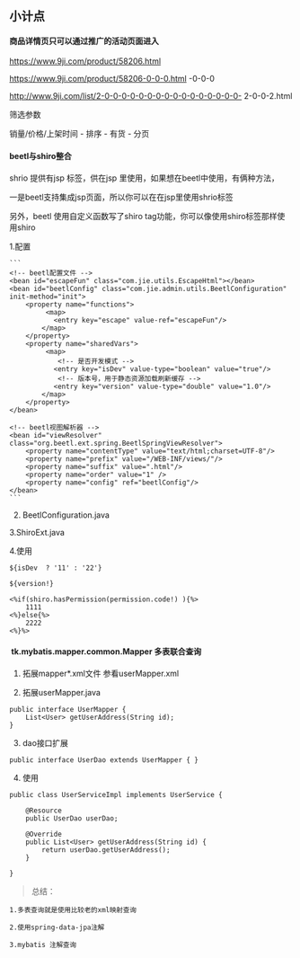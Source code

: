 #

## 小计点


#### 商品详情页只可以通过推广的活动页面进入

https://www.9ji.com/product/58206.html 

https://www.9ji.com/product/58206-0-0-0.html -0-0-0

http://www.9ji.com/list/2-0-0-0-0-0-0-0-0-0-0-0-0-0-0-0-0- 2-0-0-2.html

筛选参数

销量/价格/上架时间 - 排序 - 有货 - 分页

#### beetl与shiro整合

shrio 提供有jsp 标签，供在jsp 里使用，如果想在beetl中使用，有俩种方法，

一是beetl支持集成jsp页面，所以你可以在在jsp里使用shrio标签

另外，beetl 使用自定义函数写了shiro tag功能，你可以像使用shiro标签那样使用shiro

1.配置

	```
	<!-- beetl配置文件 -->
	<bean id="escapeFun" class="com.jie.utils.EscapeHtml"></bean>
	<bean id="beetlConfig" class="com.jie.admin.utils.BeetlConfiguration" init-method="init">
	 	<property name="functions">
	         <map>
	           <entry key="escape" value-ref="escapeFun"/>
	        </map>
	    </property>
	 	<property name="sharedVars">
	         <map>
	            <!-- 是否开发模式 -->
	           <entry key="isDev" value-type="boolean" value="true"/>
	          	<!-- 版本号，用于静态资源加载刷新缓存 -->
	           <entry key="version" value-type="double" value="1.0"/>
	        </map>
	    </property>
	</bean>
	
	<!-- beetl视图解析器 -->
	<bean id="viewResolver" class="org.beetl.ext.spring.BeetlSpringViewResolver">
	    <property name="contentType" value="text/html;charset=UTF-8"/>
	    <property name="prefix" value="/WEB-INF/views/"/>
	    <property name="suffix" value=".html"/>
	    <property name="order" value="1" />
	    <property name="config" ref="beetlConfig"/>
	</bean>
	```
	
2. BeetlConfiguration.java

3.ShiroExt.java	

4.使用

	${isDev  ? '11' : '22'}
				
	${version!}
	
	<%if(shiro.hasPermission(permission.code!) ){%>
		1111
	<%}else{%>
		2222
	<%}%>

####  tk.mybatis.mapper.common.Mapper  多表联合查询

1. 拓展mapper*.xml文件 参看userMapper.xml

2. 拓展userMapper.java

```
public interface UserMapper {  
    List<User> getUserAddress(String id);  
}
```

3. dao接口扩展 

```
public interface UserDao extends UserMapper { }

```
4. 使用

```
public class UserServiceImpl implements UserService {  
  
    @Resource  
    public UserDao userDao;  
    
    @Override  
    public List<User> getUserAddress(String id) {  
        return userDao.getUserAddress();  
    }  
  
}
```

> 总结： 

	1.多表查询就是使用比较老的xml映射查询
	
	2.使用spring-data-jpa注解
	
	3.mybatis 注解查询










